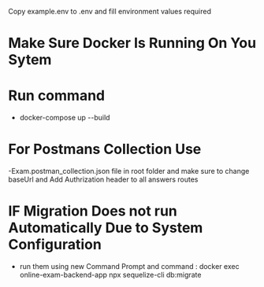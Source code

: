 Copy example.env to .env and fill environment values required

# Make Sure Docker Is Running On You Sytem
# Run command 
- docker-compose up --build

# For Postmans Collection Use
-Exam.postman_collection.json file in root folder and make sure to change baseUrl and Add Authrization header to all answers routes

# IF Migration Does not run Automatically Due to System Configuration 
- run them using new Command Prompt and command : 
docker exec online-exam-backend-app npx sequelize-cli db:migrate 

